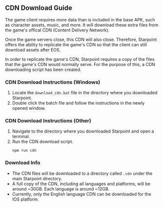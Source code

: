 ## CDN Download Guide
The game client requires more data than is included in the base APK, such as character assets, music, and more. It will download these extra files from the game's offical CDN (Content Delivery Network).

Once the game servers close, this CDN will also close. Therefore, Starpoint offers the ability to replicate the game's CDN so that the client can still download assets after EOS.

In order to replicate the game's CDN, Starpoint requires a copy of the files that the game's CDN would normally serve. For the purpose of this, a CDN downloading script has been created.

### CDN Download Instructions (Windows)
1. Locate the ``download_cdn.bat`` file in the directory where you downloaded Starpoint.
2. Double click the batch file and follow the instructions in the newly opened window.

### CDN Download Instructions (Other)
1. Navigate to the directory where you downloaded Starpoint and open a terminal.
2. Run the CDN download script.
   ```
   npm run cdn
   ```

### Download Info
- The CDN files will be downloaded to a directory called ``.cdn`` under the main Starpoint directory.
- A full copy of the CDN, including all languages and platforms, will be around ~30GB. Each language is around ~12GB.
- Currently, only the English language CDN can be downloaded for the IOS platform.